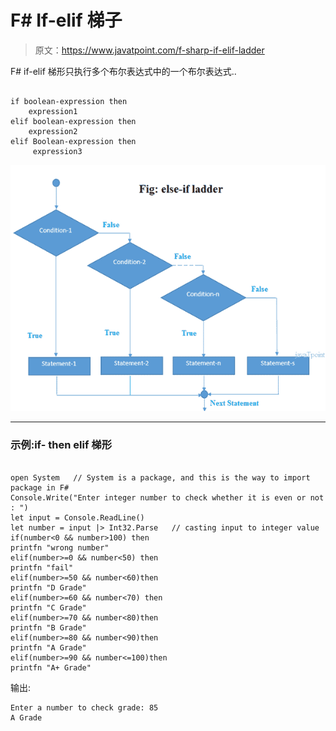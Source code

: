 # F# If-elif 梯子

> 原文：<https://www.javatpoint.com/f-sharp-if-elif-ladder>

F# if-elif 梯形只执行多个布尔表达式中的一个布尔表达式..

```

if boolean-expression then 
    expression1 
elif boolean-expression then
    expression2 
elif Boolean-expression then
     expression3

```

![FSHARP If elif ladder 1](img/05be82c710123aa9448656d2b95aae79.png)

* * *

### 示例:if- then elif 梯形

```

open System   // System is a package, and this is the way to import package in F#
Console.Write("Enter integer number to check whether it is even or not : ")
let input = Console.ReadLine()
let number = input |> Int32.Parse   // casting input to integer value
if(number<0 && number>100) then
printfn "wrong number"
elif(number>=0 && number<50) then
printfn "fail"
elif(number>=50 && number<60)then
printfn "D Grade"
elif(number>=60 && number<70) then
printfn "C Grade"
elif(number>=70 && number<80)then
printfn "B Grade"
elif(number>=80 && number<90)then
printfn "A Grade"
elif(number>=90 && number<=100)then
printfn "A+ Grade"

```

输出:

```
Enter a number to check grade: 85
A Grade

```